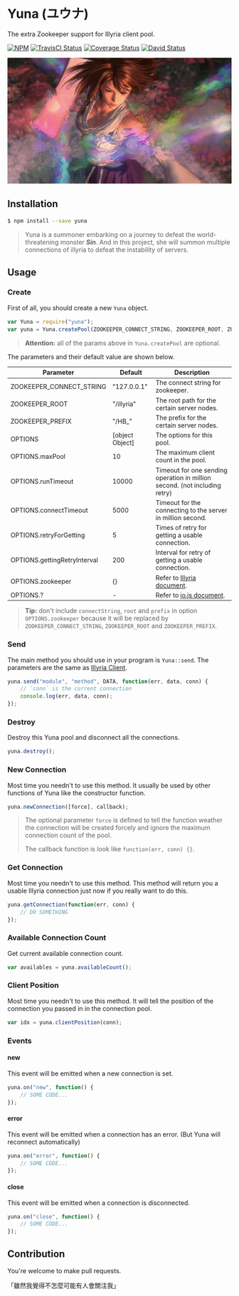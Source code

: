 # Yuna (ユウナ)

The extra Zookeeper support for Illyria client pool.

[![NPM](https://img.shields.io/npm/v/yuna.svg)](https://www.npmjs.com/package/yuna) [![TravisCI Status](https://img.shields.io/travis/XadillaX/yuna/master.svg)](https://travis-ci.org/XadillaX/yuna) [![Coverage Status](https://coveralls.io/repos/XadillaX/yuna/badge.svg?branch=master)](https://coveralls.io/r/XadillaX/yuna?branch=master&time=201505211829) [![David Status](https://img.shields.io/david/XadillaX/yuna.svg)](https://david-dm.org/XadillaX/yuna)

![Yuna](yuna.jpg)

## Installation

```sh
$ npm install --save yuna
```

> Yuna is a summoner embarking on a journey to defeat the world-threatening monster ***Sin***. And in this project, she will summon multiple connections of illyria to defeat the instability of servers.

## Usage

### Create

First of all, you should create a new `Yuna` object.

```javascript
var Yuna = require("yuna");
var yuna = Yuna.createPool(ZOOKEEPER_CONNECT_STRING, ZOOKEEPER_ROOT, ZOOKEEPER_PREFIX, OPTIONS);
```

> **Attention:** all of the params above in `Yuna.createPool` are optional.

The parameters and their default value are shown below.

| Parameter                    | Default         | Description                                                                          |
|------------------------------|-----------------|--------------------------------------------------------------------------------------|
| ZOOKEEPER_CONNECT_STRING     | "127.0.0.1"     | The connect string for zookeeper.                                                    |
| ZOOKEEPER_ROOT               | "/illyria"      | The root path for the certain server nodes.                                          |
| ZOOKEEPER_PREFIX             | "/HB_"          | The prefix for the certain server nodes.                                             |
| OPTIONS                      | [object Object] | The options for this pool.                                                           |
| OPTIONS.maxPool              | 10              | The maximum client count in the pool.                                                |
| OPTIONS.runTimeout           | 10000           | Timeout for one sending operation in million second. (not including retry)           |
| OPTIONS.connectTimeout       | 5000            | Timeout for the connecting to the server in million second.                          |
| OPTIONS.retryForGetting      | 5               | Times of retry for getting a usable connection.                                      |
| OPTIONS.gettingRetryInterval | 200             | Interval for retry of getting a usable connection.                                   |
| OPTIONS.zookeeper            | {}              | Refer to [Illyria document](https://github.com/XadillaX/illyria2#with-zookeeper-1).  |
| OPTIONS.?                    | -               | Refer to [io.js document](https://iojs.org/api/net.html#net_new_net_socket_options). |

> **Tip:** don't include `connectString`, `root` and `prefix` in option `OPTIONS.zookeeper` because it will be replaced by `ZOOKEEPER_CONNECT_STRING`, `ZOOKEEPER_ROOT` and `ZOOKEEPER_PREFIX`.

### Send

The main method you should use in your program is `Yuna::send`. The parameters are the same as [Illyria Client](https://github.com/XadillaX/illyria2#send-a-message-to-rpc-server).

```javascript
yuna.send("module", "method", DATA, function(err, data, conn) {
    // `conn` is the current connection
    console.log(err, data, conn);
});
```

### Destroy

Destroy this Yuna pool and disconnect all the connections.

```javascript
yuna.destroy();
```

### New Connection

Most time you needn't to use this method. It usually be used by other functions of Yuna like the constructor function.

```javascript
yuna.newConnection([force], callback);
```

> The optional parameter `force` is defined to tell the function weather the connection will be created forcely and ignore the maximum connection count of the pool.
>
> The callback function is look like `function(err, conn) {}`.

### Get Connection

Most time you needn't to use this method. This method will return you a usable Illyria connection just now if you really want to do this.

```javascript
yuna.getConnection(function(err, conn) {
    // DO SOMETHING
});
```

### Available Connection Count

Get current available connection count.

```javascript
var availables = yuna.availableCount();
```

### Client Position

Most time you needn't to use this method. It will tell the position of the connection you passed in in the connection pool.

```javascript
var idx = yuna.clientPosition(conn);
```

### Events

#### new

This event will be emitted when a new connection is set.

```javascript
yuna.on("new", function() {
    // SOME CODE...
});
```

#### error

This event will be emitted when a connection has an error. (But Yuna will reconnect automatically)

```javascript
yuna.on("error", function() {
    // SOME CODE...
});
```

#### close

This event will be emitted when a connection is disconnected.

```javascript
yuna.on("close", function() {
    // SOME CODE...
});
```

## Contribution

You're welcome to make pull requests.

「雖然我覺得不怎麼可能有人會關注我」

